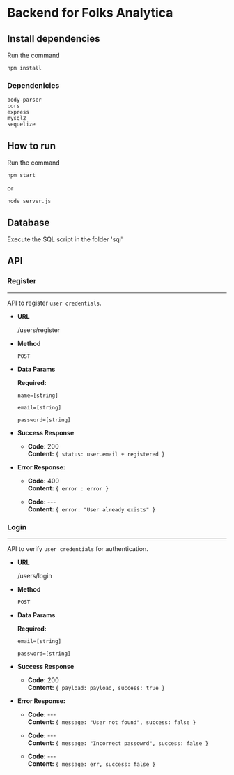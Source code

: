 # Backend for Folks Analytica

## Install dependencies

Run the command 
    
    npm install

### Dependenicies

    body-parser
    cors
    express
    mysql2
    sequelize

## How to run
    
Run the command
    
    npm start

or
    
    node server.js

## Database

Execute the SQL script in the folder 'sql'

## API

### Register

----

API to register `user credentials`.

* **URL**
    
    /users/register

* **Method**
    
    `POST`

* **Data Params**

    **Required:**

    `name=[string]`

    `email=[string]`

    `password=[string]`

* **Success Response**
  
  * **Code:** 200 <br />
    **Content:** `{ status: user.email + registered }`
 
* **Error Response:**

  * **Code:** 400  <br />
    **Content:** `{ error : error }`

  * **Code:** ---  <br />
    **Content:** `{ error: "User already exists" }`


### Login

----

API to verify `user credentials` for authentication.

* **URL**
    
    /users/login

* **Method**
    
    `POST`

* **Data Params**

    **Required:**

    `email=[string]`

    `password=[string]`

* **Success Response**
  
  * **Code:** 200 <br />
    **Content:** `{ payload: payload, success: true }`
 
* **Error Response:**

  * **Code:** ---  <br />
    **Content:** `{ message: "User not found", success: false }`

  * **Code:** ---  <br />
    **Content:** `{ message: "Incorrect passowrd", success: false }`

  * **Code:** ---  <br />
    **Content:** `{ message: err, success: false }`